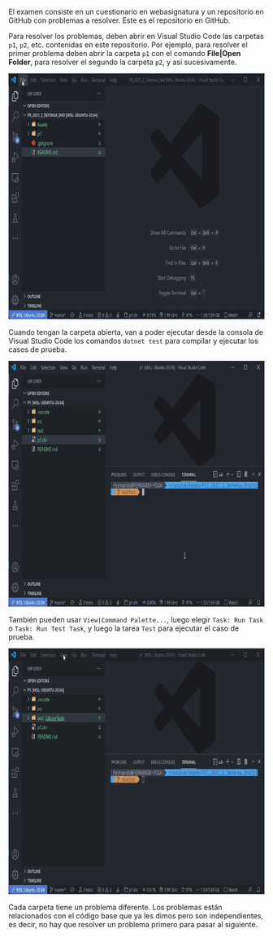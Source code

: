 El examen consiste en un cuestionario en webasignatura y un repositorio en GitHub con problemas a resolver. Este es el repositorio en GitHub.

Para resolver los problemas, deben abrir en Visual Studio Code las carpetas `p1`, `p2`, etc. contenidas en este repositorio. Por ejemplo, para resolver el primer problema deben abrir la carpeta `p1` con el comando **File|Open Folder**, para resolver el segundo la carpeta `p2`, y así sucesivamente.

<img src="./Assets/OpenFolder.gif" width="766" height="484"/>

<br>

Cuando tengan la carpeta abierta, van a poder ejecutar desde la consola de Visual Studio Code los comandos `dotnet test` para compilar y ejecutar los casos de prueba.

<img src="./Assets/DotnetRun.gif" width="766" height="484"/>

<br>

También pueden usar `View|Command Palette...`, luego elegir `Task: Run Task` o `Task: Run Test Task`, y luego la tarea `Test` para ejecutar el caso de prueba.

<img src="./Assets/RunTestTask.gif" width="766" height="484"/>

<br>

Cada carpeta tiene un problema diferente. Los problemas están relacionados con el código base que ya les dimos pero son independientes, es decir, no hay que resolver un problema primero para pasar al siguiente.

